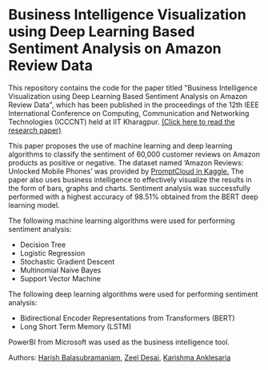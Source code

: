 # Business Intelligence Visualization using Deep Learning Based Sentiment Analysis on Amazon Review Data
This repository contains the code for the paper titled "Business Intelligence Visualization using Deep Learning Based Sentiment Analysis on Amazon Review Data", which has been published in the proceedings of the 12th IEEE International Conference on Computing, Communication and Networking Technologies (ICCCNT) held at IIT Kharagpur. [(Click here to read the research paper)](https://ieeexplore.ieee.org/document/9579786)

This paper proposes the use of machine learning and deep learning algorithms to classify the sentiment of 60,000 customer reviews on Amazon products as positive or negative. The dataset named ‘Amazon Reviews: Unlocked Mobile Phones’ was provided by [PromptCloud in Kaggle.](https://www.kaggle.com/datasets/PromptCloudHQ/amazon-reviews-unlocked-mobile-phones) The paper also uses business intelligence to effectively visualize the results in the form of bars, graphs and charts. Sentiment analysis was successfully performed with a highest accuracy of 98.51% obtained from the BERT deep learning model. 

The following machine learning algorithms were used for performing sentiment analysis:
- Decision Tree
- Logistic Regression
- Stochastic Gradient Descent
- Multinomial Naive Bayes
- Support Vector Machine

The following deep learning algorithms were used for performing sentiment analysis:
- Bidirectional Encoder Representations from Transformers (BERT)
- Long Short Term Memory (LSTM)

PowerBI from Microsoft was used as the business intelligence tool.

Authors: [Harish Balasubramaniam](https://www.linkedin.com/in/harish-balasubramaniam/), [Zeel Desai](https://www.linkedin.com/in/zeel-desai-555202180/), [Karishma Anklesaria](https://www.linkedin.com/in/karishma-anklesaria-72a5b320a/)
